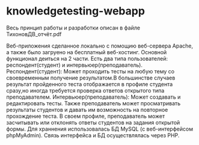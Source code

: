 # knowledgetesting-webapp
Весь принцип работы и разработки описан в файле ТихоновДВ_отчёт.pdf

Веб-приложения сделанное локально с помощию веб-сервера Apache, а также было загруено на бесплатный веб-хостинг. Основной функционал деиться на 2 части.
Есть два типа пользователей: респондент(студент) и интервьюер(преподаватель).
Респондент(студент): Может проходить тесты на любую тему cо своевременным получение результатом.В большинстве случаев результат пройденного теста отображается в профиле студента сразу,но иногда требуется проверка ответов открытого типа преподавателем.
Интервьюер(преподаватель): Может создавать и редактировать тесты. Также преподаватель может просматривать результаты студентов и давать им возможность на повторное прохождение теста. В своем профиле, преподаватель может засчитывать или отклонять ответы студентов на задания открытой формы.
Для храннения использовалась БД MySQL (с веб-интерфейсом phpMyAdmin). Связь интерфейса и БД осуществлялась через PHP.
